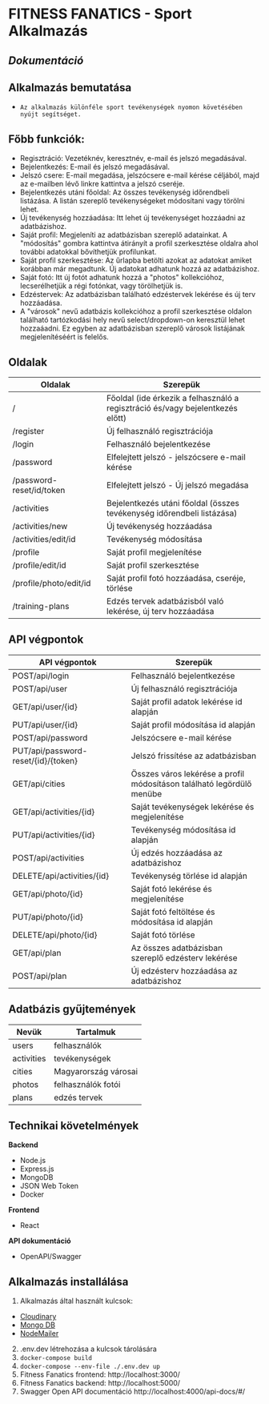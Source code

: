 # FITNESS FANATICS - Sport Alkalmazás

## _Dokumentáció_

## Alkalmazás bemutatása

-     Az alkalmazás különféle sport tevékenységek nyomon követésében nyújt segítséget.

## Főbb funkciók:

- Regisztráció: Vezetéknév, keresztnév, e-mail és jelszó megadásával.
- Bejelentkezés: E-mail és jelszó megadásával.
- Jelszó csere: E-mail megadása, jelszócsere e-mail kérése céljából, majd az e-mailben lévő linkre kattintva a jelszó cseréje.
- Bejelentkezés utáni főoldal: Az összes tevékenység időrendbeli listázása. A listán szereplő tevékenységeket módosítani vagy törölni lehet.
- Új tevékenység hozzáadása: Itt lehet új tevékenységet hozzáadni az adatbázishoz.
- Saját profil: Megjeleníti az adatbázisban szereplő adatainkat. A "módosítás" gombra kattintva átirányít a profil szerkesztése oldalra ahol további adatokkal bővíthetjük profilunkat.
- Saját profil szerkesztése: Az űrlapba betölti azokat az adatokat amiket korábban már megadtunk. Új adatokat adhatunk hozzá az adatbázishoz.
- Saját fotó: Itt új fotót adhatunk hozzá a "photos" kollekcióhoz, lecserélhetjük a régi fotónkat, vagy törölhetjük is.
- Edzéstervek: Az adatbázisban található edzéstervek lekérése és új terv hozzáadása.
- A "városok" nevű adatbázis kollekcióhoz a profil szerkesztése oldalon található tartózkodási hely nevű select/dropdown-on keresztül lehet hozzaáadni. Ez egyben az adatbázisban szereplő városok listájának megjelenítéséért is felelős.

## Oldalak

| Oldalak                | Szerepük                                                                       |
| ---------------------- | ------------------------------------------------------------------------------ |
| /                      | Főoldal (ide érkezik a felhasználó a regisztráció és/vagy bejelentkezés előtt) |
| /register              | Új felhasználó regisztrációja                                                  |
| /login                 | Felhasználó bejelentkezése                                                     |
| /password              | Elfelejtett jelszó - jelszócsere e-mail kérése                                 |
| /password-reset/id/token     | Elfelejtett jelszó - Új jelszó megadása                                        |
| /activities            | Bejelentkezés utáni főoldal (összes tevékenység időrendbeli listázása)         |
| /activities/new        | Új tevékenység hozzáadása                                                      |
| /activities/edit/id    | Tevékenység módosítása                                                         |
| /profile               | Saját profil megjelenítése                                                     |
| /profile/edit/id       | Saját profil szerkesztése                                                      |
| /profile/photo/edit/id | Saját profil fotó hozzáadása, cseréje, törlése                                 |
| /training-plans        | Edzés tervek adatbázisból való lekérése, új terv hozzáadása                    |

## API végpontok

| API végpontok               | Szerepük                                                              |
| --------------------------- | --------------------------------------------------------------------- |
| POST/api/login              | Felhasználó bejelentkezése                                            |
| POST/api/user               | Új felhasználó regisztrációja                                         |
| GET/api/user/{id}           | Saját profil adatok lekérése id alapján                               |
| PUT/api/user/{id}           | Saját profil módosítása id alapján                                    |
| POST/api/password           | Jelszócsere e-mail kérése                                             |
| PUT/api/password-reset/{id}/{token} | Jelszó frissítése az adatbázisban                                     |
| GET/api/cities              | Összes város lekérése a profil módosításon található legördülő menübe |
| GET/api/activities/{id}     | Saját tevékenységek lekérése és megjelenítése                         |
| PUT/api/activities/{id}     | Tevékenység módosítása id alapján                                     |
| POST/api/activities         | Új edzés hozzáadása az adatbázishoz                                   |
| DELETE/api/activities/{id}  | Tevékenység törlése id alapján                                        |
| GET/api/photo/{id}          | Saját fotó lekérése és megjelenítése                                  |
| PUT/api/photo/{id}          | Saját fotó feltöltése és módosítása id alapján                        |
| DELETE/api/photo/{id}       | Saját fotó törlése                                                    |
| GET/api/plan                | Az összes adatbázisban szereplő edzésterv lekérése                    |
| POST/api/plan               | Új edzésterv hozzáadása az adatbázishoz                               |

## Adatbázis gyűjtemények

| Nevük      | Tartalmuk            |
| ---------- | -------------------- |
| users      | felhasználók         |
| activities | tevékenységek        |
| cities     | Magyarország városai |
| photos     | felhasználók fotói   |
| plans      | edzés tervek         |

## Technikai követelmények

**Backend**

- Node.js
- Express.js
- MongoDB
- JSON Web Token
- Docker

**Frontend**

- React

**API dokumentáció**

- OpenAPI/Swagger

## Alkalmazás installálása

1. Alkalmazás által használt kulcsok:
  - [Cloudinary](https://cloudinary.com)
  - [Mongo DB](https://www.mongodb.com)
  - [NodeMailer](https://nodemailer.com)

2. .env.dev létrehozása a kulcsok tárolására
3. ``` docker-compose build ```
6. ``` docker-compose --env-file ./.env.dev up ```
7. Fitness Fanatics frontend: http://localhost:3000/
8. Fitness Fanatics backend: http://localhost:5000/
9. Swagger Open API documentáció http://localhost:4000/api-docs/#/

